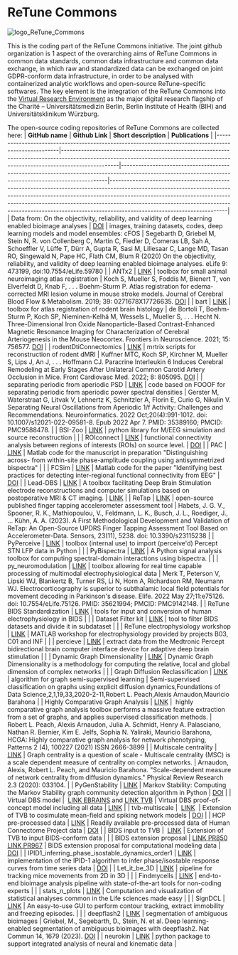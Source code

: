 # ReTune Commons

![logo_ReTune_Commons](https://github.com/retune-commons/.github/assets/72917013/9d1e70da-bd2a-46d8-9fe1-28b8d2edcf13#center)

This is the coding part of the ReTune Commons initiative.
The joint github organization is 1 aspect of the overarching aims of ReTune Commons in common data standards, common data infrastructure and common data exchange,
in which raw and standardized data can be exchanged on joint GDPR-conform data infrastructure, in order to be analysed with containerized analytic workflows and open-source ReTune-specific softwares.
The key element is the integration of the ReTune Commons into the [Virtual Research Environment](https://vre.charite.de/vre/) as the major digital research flagship of the Charité – Universitätsmedizin Berlin, Berlin Institute of Health (BIH) and Universitätsklinikum Würzburg.

The open-source coding repositories of ReTune Commons are collected here:
| **GitHub name**                                                                                     | **Github Link**                                                                                                                                                                | **Short description**                                                                                                                                 | **Publications**                                                                                                                                                                                                                                                                                                                                                |
|-----------------------------------------------------------------------------------------------------|--------------------------------------------------------------------------------------------------------------------------------------------------------------------------------|-------------------------------------------------------------------------------------------------------------------------------------------------------|-----------------------------------------------------------------------------------------------------------------------------------------------------------------------------------------------------------------------------------------------------------------------------------------------------------------------------------------------------------------|
| Data from: On the objectivity, reliability, and validity of deep learning enabled bioimage analyses | [DOI](https://datadryad.org/stash/dataset/doi:10.5061/dryad.4b8gtht9d)                                                                                                                | images, training datasets, codes, deep learning models and model ensembles: cFOS                                                                      | Segebarth D, Griebel M, Stein N, R. von Collenberg C, Martin C, Fiedler D, Comeras LB, Sah A, Schoeffler V, Lüffe T, Dürr A, Gupta R, Sasi M, Lillesaar C, Lange MD, Tasan RO, Singewald N, Pape HC, Flath CM, Blum R (2020) On the objectivity, reliability, and validity of deep learning enabled bioimage analyses. eLife 9: 473199, doi:10.7554/eLife.59780 |
| ANTx2                                                                                               | [LINK](https://github.com/ChariteExpMri/antx2)                                                                                                                                         | toolbox for small animal neuroimaging atlas registration                                                                                              | Koch S, Mueller S, Foddis M, Bienert T, von Elverfeldt D, Knab F, . . . Boehm-Sturm P. Atlas registration for edema-corrected MRI lesion volume in mouse stroke models. Journal of Cerebral Blood Flow & Metabolism. 2019; 39: 0271678X17726635. [DOI](https://dx.doi.org/10.1177/0271678X17726635.)                                                                   |
| bart                                                                                                | [LINK](https://github.com/ChariteExpMri/bart)                                                                                                                                          | toolbox for atlas registration of rodent brain histology                                                                                              | de Bortoli T, Boehm-Sturm P, Koch SP, Nieminen-Kelhä M, Wessels L, Mueller S, . . . Hecht N. Three-Dimensional Iron Oxide Nanoparticle-Based Contrast-Enhanced Magnetic Resonance Imaging for Characterization of Cerebral Arteriogenesis in the Mouse Neocortex. Frontiers in Neuroscience. 2021; 15: 756577. [DOI](https://dx.doi.org/10.3389/fnins.2021.756577.)    |
| rodentDtiConnectomics                                                                               | [LINK](https://github.com/ChariteExpMri/rodentDtiConnectomics)                                                                                                                         | mrtrix scripts for reconstruction of rodent dMRI                                                                                                      | Kuffner MTC, Koch SP, Kirchner M, Mueller S, Lips J, An J, . . . Hoffmann CJ. Paracrine Interleukin 6 Induces Cerebral Remodeling at Early Stages After Unilateral Common Carotid Artery Occlusion in Mice. Front Cardiovasc Med. 2022; 8: 805095. [DOI](https://dx.doi.org/10.3389/fcvm.2021.805095.)                                                                 |
| separating periodic from aperiodic PSD                                                              | [LINK](https://github.com/moritz-gerster/separating_periodic_from_aperiodic_PSDs)                                                                                                      | code based on FOOOF for separating periodic from aperiodic power spectral densities                                                                   | Gerster M, Waterstraat G, Litvak V, Lehnertz K, Schnitzler A, Florin E, Curio G, Nikulin V. Separating Neural Oscillations from Aperiodic 1/f Activity: Challenges and Recommendations. Neuroinformatics. 2022 Oct;20(4):991-1012. doi: 10.1007/s12021-022-09581-8. Epub 2022 Apr 7. PMID: 35389160; PMCID: PMC9588478.                                         |
| BSI-Zoo                                                                                             | [LINK](https://github.com/braindatalab/BSI-Zoo)                                                                                                                                        | python library for M/EEG simulation and source reconstruction                                                                                         |                                                                                                                                                                                                                                                                                                                                                                 |
| ROIconnect                                                                                          | [LINK](https://github.com/sccn/roiconnect)                                                                                                                                             | functional connectivity analysis between regions of interests (ROIs) on source level.                                                                 | [DOI](https://www.sciencedirect.com/science/article/pii/S1053811923003695)                                                                                                                                                                                                                                                                                             |
| PAC                                                                                                 | [LINK](https://github.com/fpellegrini/PAC)                                                                                                                                             | Matlab code for the manuscript in preparation "Distinguishing across- from within-site phase-amplitude coupling using antisymmetrized bispectra"      |                                                                                                                                                                                                                                                                                                                                                                 |
| FCSim                                                                                               | [LINK](https://github.com/fpellegrini/FCsim)                                                                                                                                           | Matlab code for the paper "Identifying best practices for detecting inter-regional functional connectivity from EEG"                                  | [DOI](https://www.sciencedirect.com/science/article/pii/S1053811923003695)                                                                                                                                                                                                                                                                                             |
| Lead-DBS                                                                                            | [LINK](https://github.com/netstim/leaddbs)                                                                                                                                             | A toolbox facilitating Deep Brain Stimulation electrode reconstructions and computer simulations based on postoperative MRI & CT imaging.             | [LINK](https://doi.org/10.1016/j.neuroimage.2018.08.068)                                                                                                                                                                                                                                                                                                                |
| ReTap                                                                                               | [LINK](https://github.com/jgvhabets/ReTap)                                                                                                                                             | open-source published finger tapping accelerometer assessment tool                                                                                    | Habets, J. G. V., Spooner, R. K., Mathiopoulou, V., Feldmann, L. K., Busch, J. L., Roediger, J., … Kühn, A. A. (2023). A First Methodological Development and Validation of ReTap: An Open-Source UPDRS Finger Tapping Assessment Tool Based on Accelerometer-Data. Sensors, 23(11), 5238. doi: 10.3390/s23115238                                               |
| PyPerceive                                                                                          | [LINK](https://github.com/jgvhabets/PyPerceive)                                                                                                                                        | toolbox (internal use) to import (perceive'd) Percept STN LFP data in Python                                                                          |                                                                                                                                                                                                                                                                                                                                                                 |
| PyBispectra                                                                                         | [LINK](https://github.com/braindatalab/PyBispectra)                                                                                                                                    | A Python signal analysis toolbox for computing spectral-domain interactions using bispectra.                                                          |                                                                                                                                                                                                                                                                                                                                                                 |
| py_neuromodulation                                                                                  | [LINK](https://github.com/neuromodulation/py_neuromodulation)                                                                                                                          | toolbox allowing for real time capable processing of multimodal electrophysiological data                                                             | Merk T, Peterson V, Lipski WJ, Blankertz B, Turner RS, Li N, Horn A, Richardson RM, Neumann WJ. Electrocorticography is superior to subthalamic local field potentials for movement decoding in Parkinson's disease. Elife. 2022 May 27;11:e75126. doi: 10.7554/eLife.75126. PMID: 35621994; PMCID: PMC9142148.                                                 |
| ReTune BIDS Standardization                                                                         | [LINK](https://github.com/retune-commons/INF/tree/master/BIDS_standardization)                                                                                                         | tools for input and conversion of human electrophysiology in BIDS                                                                                     |                                                                                                                                                                                                                                                                                                                                                                 |
| Dataset Filter kit                                                                                  | [LINK](https://github.com/retune-commons/INF/tree/master/Dataset_Filter_Kit)                                                                                                           | tool to filter BIDS datasets and divide it in subdataset                                                                                              |                                                                                                                                                                                                                                                                                                                                                                 |
| ReTune electrophysiology workshop                                                                   | [LINK](https://github.com/retune-commons/InvasiveElectrophysiologyWorkshop_I)                                                                                                          | MATLAB workshop for electrophysiology provided by projects B03, C01 and INF                                                                           |                                                                                                                                                                                                                                                                                                                                                                 |
| percieve                                                                                            | [LINK](https://github.com/neuromodulation/perceive)                                                                                                                                    | extract data from the Medtronic Percept bidirectional brain computer interface device for adaptive deep brain stimulation                             |                                                                                                                                                                                                                                                                                                                                                                 |
| Dynamic Graph Dimensionality                                                                        | [LINK](https://github.com/barahona-research-group/DynGDim)                                                                                                                             | Dynamic Graph Dimensionality is a methodology for computing the relative, local and global dimension of complex networks                              |                                                                                                                                                                                                                                                                                                                                                                 |
| Graph Diffusion Reclassification                                                                    | [LINK](https://github.com/barahona-research-group/GDR)                                                                                                                                 | algorithm for graph semi-supervised learning                                                                                                          | Semi-supervised classification on graphs using explicit diffusion dynamics,Foundations of Data Science,2,1,19,33,2020-2-11,Robert L. Peach,Alexis Arnaudon,Mauricio Barahona                                                                                                                                                                                    |
| Highly Comparative Graph Analysis                                                                   | [LINK](https://github.com/barahona-research-group/hcga)                                                                                                                                |  highly comparative graph analysis toolbox performs a massive feature extraction from a set of graphs, and applies supervised classification methods. | Robert L. Peach, Alexis Arnaudon, Julia A. Schmidt, Henry A. Palasciano, Nathan R. Bernier, Kim E. Jelfs, Sophia N. Yaliraki, Mauricio Barahona, HCGA: Highly comparative graph analysis for network phenotyping, Patterns 2 (4), 100227 (2021) ISSN 2666-3899                                                                                                  |
| Multiscale centrality                                                                               | [LINK](https://github.com/barahona-research-group/MultiscaleCentrality)                                                                                                                | Graph centrality is a question of scale - Multiscale centrality (MSC) is a scale dependent measure of centrality on complex networks.                 | Arnaudon, Alexis, Robert L. Peach, and Mauricio Barahona. "Scale-dependent measure of network centrality from diffusion dynamics." Physical Review Research 2.3 (2020): 033104.                                                                                                                                                                                 |
| PyGenStability                                                                                      | [LINK](https://github.com/barahona-research-group/PyGenStability)                                                                                                                      | Markov Stability: Computing the Markov Stability graph community detection algorithm in Python                                                        | [DOI](https://arxiv.org/abs/2303.05385v1)                                                                                                                                                                                                                                                                                                                              |
| Virtual DBS model                                                                                   |  [LINK EBRAINS](https://search.kg.ebrains.eu/?category=Model&q=meier#4efb127d-8393-4c97-b955-90f2c492b526) and [LINK TVB](https://github.com/the-virtual-brain/tvb-multiscale/tree/Meier_etal_ExpNeur2021) | Virtual DBS proof-of-concept model including all data                                                                                                 | [LINK](https://doi.org/10.1016/j.expneurol.2022.114111)                                                                                                                                                                                                                                                                                                                 |
| tvb-multiscale                                                                                      |  [LINK](https://github.com/the-virtual-brain/tvb-multiscale)                                                                                                                           | Extension of TVB to cosimulate mean-field and spiking network models                                                                                  | [DOI](https://doi.org/10.1016/j.neuroimage.2022.118973)                                                                                                                                                                                                                                                                                                                |
| HCP pre-processed data                                                                              | [LINK](https://search.kg.ebrains.eu/?category=Dataset#88507924-8509-419f-8900-109accf1414b)                                                                                            | Readily available pre-processed data of Human Connectome Project data                                                                                 | [DOI](https://www.nature.com/articles/s41467-023-38626-y)                                                                                                                                                                                                                                                                                                              |
| BIDS input to TVB                                                                                   |  [LINK](https://github.com/the-virtual-brain/tvb-root/pull/518)                                                                                                                        | Extension of TVB to input BIDS-conform data                                                                                                           |                                                                                                                                                                                                                                                                                                                                                                 |
| BIDS extension proposal                                                                             | [LINK PR850](https://github.com/bids-standard/bids-specification/pull/850) [LINK PR967](https://github.com/bids-standard/bids-specification/pull/967)                                                      | BIDS extension proposal for computational modeling data                                                                                               | [DOI](https://zenodo.org/record/7962032)                                                                                                                                                                                                                                                                                                                               |
| IPID1_inferring_phase_isostable_dynamics_order1                                                     | [LINK](https://github.com/KlausMau/IPID1_inferring_phase_isostable_dynamics_order1)                                                                                                    | implementation of the IPID-1 algorithm to infer phase/isostable response curves from time series data                                                 | [DOI](https://doi.org/10.1088/1367-2630/aca70a)                                                                                                                                                                                                                                                                                                                        |
| Let_it_be_3D                                                                                        | [LINK](https://github.com/retune-commons/let_it_be_3D)                                                                                                                                 | pipeline for tracking mice movements from 2D in 3D                                                                                                    |                                                                                                                                                                                                                                                                                                                                                                 |
| Findmycells                                                                                         | [LINK](https://github.com/Defense-Circuits-Lab/findmycells)                                                                                                                            | end-to-end bioimage analysis pipeline with state-of-the-art tools for non-coding experts                                                              |                                                                                                                                                                                                                                                                                                                                                                 |
| stats_n_plots                                                                                       | [LINK](https://github.com/Defense-Circuits-Lab/stats_n_plots)                                                                                                                          | Computation and visualization of statistical analyses common in the Life sciences made easy                                                           |                                                                                                                                                                                                                                                                                                                                                                 |
| SignDCL                                                                                             | [LINK](https://github.com/JSignoretGenest/SignDCL)                                                                                                                                     | An easy-to-use GUI to perform contour tracking, extract immobility and freezing episodes.                                                             |                                                                                                                                                                                                                                                                                                                                                                 |
| deepflash2                                                                                          | [LINK](https://github.com/matjesg/deepflash2)                                                                                                                                          | segmentation of ambiguous bioimages                                                                                                                   | Griebel, M., Segebarth, D., Stein, N. et al. Deep learning-enabled segmentation of ambiguous bioimages with deepflash2. Nat Commun 14, 1679 (2023). [DOI](https://doi.org/10.1038/s41467-023-36960-9)                                                                                                                                                                  |
| neurokin                                                                                            | [LINK](https://github.com/WengerLab/neurokin)                                                                                                                                          | python package to support integrated analysis of neural and kinematic data                                                                            |
